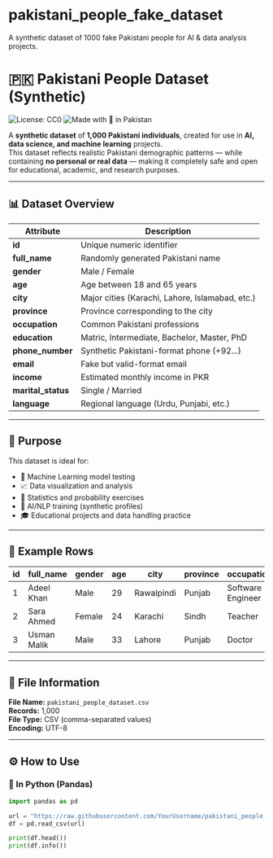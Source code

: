 # pakistani_people_fake_dataset
A synthetic dataset of 1000  fake Pakistani people for AI &amp; data analysis projects.

# 🇵🇰 Pakistani People Dataset (Synthetic)  
![License: CC0](https://img.shields.io/badge/License-CC0%201.0-lightgrey.svg)
![Made with 💙 in Pakistan](https://img.shields.io/badge/Made%20with-%F0%9F%92%99%20in%20Pakistan-green)

A **synthetic dataset** of **1,000 Pakistani individuals**, created for use in **AI, data science, and machine learning** projects.  
This dataset reflects realistic Pakistani demographic patterns — while containing **no personal or real data** — making it completely safe and open for educational, academic, and research purposes.

---

## 📊 Dataset Overview

| Attribute | Description |
|------------|-------------|
| **id** | Unique numeric identifier |
| **full_name** | Randomly generated Pakistani name |
| **gender** | Male / Female |
| **age** | Age between 18 and 65 years |
| **city** | Major cities (Karachi, Lahore, Islamabad, etc.) |
| **province** | Province corresponding to the city |
| **occupation** | Common Pakistani professions |
| **education** | Matric, Intermediate, Bachelor, Master, PhD |
| **phone_number** | Synthetic Pakistani-format phone (+92...) |
| **email** | Fake but valid-format email |
| **income** | Estimated monthly income in PKR |
| **marital_status** | Single / Married |
| **language** | Regional language (Urdu, Punjabi, etc.) |

---

## 🧠 Purpose

This dataset is ideal for:

- 🧩 Machine Learning model testing  
- 📈 Data visualization and analysis  
- 🧮 Statistics and probability exercises  
- 🧠 AI/NLP training (synthetic profiles)  
- 🎓 Educational projects and data handling practice  

---

## 🧾 Example Rows

| id | full_name | gender | age | city | province | occupation | income |
|----|------------|---------|-----|--------|-----------|------------|--------|
| 1 | Adeel Khan | Male | 29 | Rawalpindi | Punjab | Software Engineer | 120000 |
| 2 | Sara Ahmed | Female | 24 | Karachi | Sindh | Teacher | 65000 |
| 3 | Usman Malik | Male | 33 | Lahore | Punjab | Doctor | 150000 |

---

## 🧩 File Information

**File Name:** `pakistani_people_dataset.csv`  
**Records:** 1,000  
**File Type:** CSV (comma-separated values)  
**Encoding:** UTF-8  

---

## ⚙️ How to Use

### 🔹 In Python (Pandas)

```python
import pandas as pd

url = "https://raw.githubusercontent.com/YourUsername/pakistani_people_dataset/main/pakistani_people_dataset.csv"
df = pd.read_csv(url)

print(df.head())
print(df.info())
